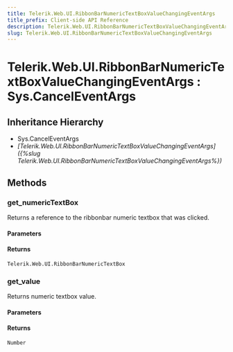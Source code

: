 ```yaml
---
title: Telerik.Web.UI.RibbonBarNumericTextBoxValueChangingEventArgs
title_prefix: Client-side API Reference
description: Telerik.Web.UI.RibbonBarNumericTextBoxValueChangingEventArgs
slug: Telerik.Web.UI.RibbonBarNumericTextBoxValueChangingEventArgs
---
```


# Telerik.Web.UI.RibbonBarNumericTextBoxValueChangingEventArgs : Sys.CancelEventArgs

## Inheritance Hierarchy

* Sys.CancelEventArgs
* *[Telerik.Web.UI.RibbonBarNumericTextBoxValueChangingEventArgs]({%slug Telerik.Web.UI.RibbonBarNumericTextBoxValueChangingEventArgs%})*


## Methods

### get_numericTextBox

Returns a reference to the ribbonbar numeric textbox that was clicked.

#### Parameters

#### Returns

`Telerik.Web.UI.RibbonBarNumericTextBox`

### get_value

Returns numeric textbox value.

#### Parameters

#### Returns

`Number`

